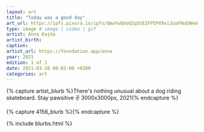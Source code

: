 ```yaml
---
layout: art
title: "Today was a good day"
art_url: https://ipfs.pixura.io/ipfs/QmaYwQUoQ2g5SE2FP5PX9xiJoaFNnENHoWYfxamYaGCaDA/nft.png
type: image # image | video | gif
artist: Anna Kajda
artist_birth: 
caption: 
artist_url: https://foundation.app/anna
year: 2021
edition: 1 of 1
date: 2021-03-20 00:03:00 +0200
categories: art
---
```



{% capture artist_blurb %}There's nothing unusual about a dog riding skateboard. Stay pawsitive ✌️ 3000x3000px, 2021{% endcapture %}

{% capture 4156_blurb %}{% endcapture %}


{% include blurbs.html %}
		